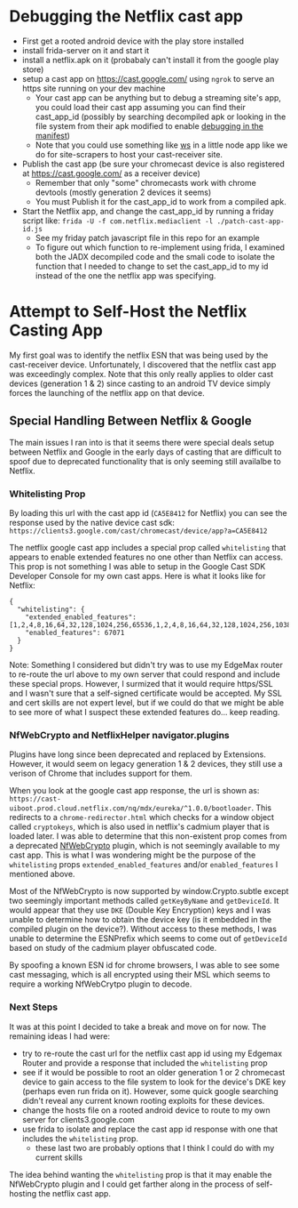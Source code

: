 # Debugging the Netflix cast app
- First get a rooted android device with the play store installed
- install frida-server on it and start it
- install a netflix.apk on it (probabaly can't install it from the google play store)
- setup a cast app on https://cast.google.com/ using `ngrok` to serve an https site running on your dev machine
  - Your cast app can be anything but to debug a streaming site's app, you could load their cast app assuming you can find their cast_app_id (possibly by searching decompiled apk or looking in the file system from their apk modified to enable [debugging in the manifest](https://github.com/julkali/makedebuggable))
  - Note that you could use something like [ws](https://www.npmjs.com/package/ws) in a little node app like we do for site-scrapers to host your cast-receiver site.
- Publish the cast app (be sure your chromecast device is also registered at https://cast.google.com/ as a receiver device)
  - Remember that only "some" chromecasts work with chrome devtools (mostly generation 2 devices it seems)
  - You must Publish it for the cast_app_id to work from a compiled apk.
- Start the Netflix app, and change the cast_app_id by running a friday script like: `frida -U -f com.netflix.mediaclient -l ./patch-cast-app-id.js`
  - See my friday patch javascript file in this repo for an example
  - To figure out which function to re-implement using frida, I examined both the JADX decompiled code and the smali code to isolate the function that I needed to change to set the cast_app_id to my id instead of the one the netflix app was specifying.


# Attempt to Self-Host the Netflix Casting App
My first goal was to identify the netflix ESN that was being used by the cast-receiver device. Unfortunately, I discovered that the netflix cast app was exceedingly complex. Note that this only really applies to older cast devices (generation 1 & 2) since casting to an android TV device simply forces the launching of the netflix app on that device.

## Special Handling Between Netflix & Google
The main issues I ran into is that it seems there were special deals setup between Netflix and Google in the early days of casting that are difficult to spoof due to deprecated functionality that is only seeming still availalbe to Netflix.

### Whitelisting Prop
By loading this url with the cast app id (`CA5E8412` for Netflix) you can see the response used by the native device cast sdk: `https://clients3.google.com/cast/chromecast/device/app?a=CA5E8412`

The netflix google cast app includes a special prop called `whitelisting` that appears to enable extended features no one other than Netflix can access. This prop is not something I was able to setup in the Google Cast SDK Developer Console for my own cast apps. Here is what it looks like for Netflix:
```
{
  "whitelisting": {
    "extended_enabled_features": [1,2,4,8,16,64,32,128,1024,256,65536,1,2,4,8,16,64,32,128,1024,256,1038],
    "enabled_features": 67071
  }
}
```
Note: Something I considered but didn't try was to use my EdgeMax router to re-route the url above to my own server that could respond and include these special props. However, I surmized that it would require https/SSL and I wasn't sure that a self-signed certificate would be accepted. My SSL and cert skills are not expert level, but if we could do that we might be able to see more of what I suspect these extended features do... keep reading.

### NfWebCrypto and NetflixHelper navigator.plugins
Plugins have long since been deprecated and replaced by Extensions. However, it would seem on legacy generation 1 & 2 devices, they still use a verison of Chrome that includes support for them.

When you look at the google cast app response, the url is shown as: `https://cast-uiboot.prod.cloud.netflix.com/nq/mdx/eureka/^1.0.0/bootloader`. This redirects to a `chrome-redirector.html` which checks for a window object called `cryptokeys`, which is also used in netflix's cadmium player that is loaded later. I was able to determine that this non-existent prop comes from a deprecated [NfWebCrypto](https://github.com/Netflix/NfWebCrypto) plugin, which is not seemingly available to my cast app. This is what I was wondering might be the purpose of the `whitelisting` props `extended_enabled_features` and/or `enabled_features` I mentioned above.

Most of the NfWebCrypto is now supported by window.Crypto.subtle except two seemingly important methods called `getKeyByName` and `getDeviceId`. It would appear that they use `DKE` (Double Key Encryption) keys and I was unable to determine how to obtain the device key (is it embedded in the compiled plugin on the device?). Without access to these methods, I was unable to determine the ESNPrefix which seems to come out of `getDeviceId` based on study of the cadmium player obfuscated code.

By spoofing a known ESN id for chrome browsers, I was able to see some cast messaging, which is all encrypted using their MSL which seems to require a working NfWebCrytpo plugin to decode.

### Next Steps
It was at this point I decided to take a break and move on for now. The remaining ideas I had were:
- try to re-route the cast url for the netflix cast app id using my Edgemax Router and provide a response that included the `whitelisting` prop
- see if it would be possible to root an older generation 1 or 2 chromecast device to gain access to the file system to look for the device's DKE key (perhaps even run frida on it). However, some quick google searching didn't reveal any current known rooting exploits for these devices.
- change the hosts file on a rooted android device to route to my own server for clients3.google.com
- use frida to isolate and replace the cast app id response with one that includes the `whitelisting` prop.
  - these last two are probably options that I think I could do with my current skills

The idea behind wanting the `whitelisting` prop is that it may enable the NfWebCrypto plugin and I could get farther along in the process of self-hosting the netflix cast app.